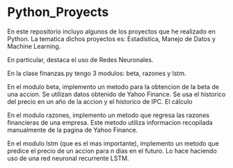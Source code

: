 # Python_Proyects

En este repositorio incluyo algunos de los proyectos que he realizado en Python. La tematica dichos proyectos es: Estadistica, Manejo de Datos y Machine Learning. 

En particular, destaca el uso de Redes Neuronales. 

En la clase finanzas.py tengo 3 modulos: beta, razones y lstm.

En el modulo beta, implemento un metodo para la obtencion de la beta de una accion. Se utilizan datos obtenido de Yahoo Finance. Se usa el historico del precio en un año de la accion y el historico de IPC. El cálculo

En el modulo razones, implemento un metodo que regresa las razones financieras de una empresa. Este metodo utiliza informacion recopilada manualmente de la pagina de Yahoo Finance. 

En el modulo lstm (que es el mas importante), implemento un metodo que predice el precio de un accion para n dias en el futuro. Lo hace haciendo uso de una red neuronal recurrente LSTM. 
